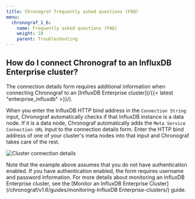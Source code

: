```yaml
---
title: Chronograf frequently asked questions (FAQ)
menu:
  chronograf_1_6:
    name: Frequently asked questions (FAQ)
    weight: 10
    parent: Troubleshooting
---
```


## How do I connect Chronograf to an InfluxDB Enterprise cluster?

The connection details form requires additional information when connecting Chronograf to an [InfluxDB Enterprise cluster](/{{< latest "enterprise_influxdb" >}}/).

When you enter the InfluxDB HTTP bind address in the `Connection String` input, Chronograf automatically checks if that InfluxDB instance is a data node.
If it is a data node, Chronograf automatically adds the `Meta Service Connection URL` input to the connection details form.
Enter the HTTP bind address of one of your cluster's meta nodes into that input and Chronograf takes care of the rest.

![Cluster connection details](/img/chronograf/1-6-faq-cluster-connection.png)

Note that the example above assumes that you do not have authentication enabled.
If you have authentication enabled, the form requires username and password information.
For more details about monitoring an InfluxDB Enterprise cluster, see the [Monitor an InfluxDB Enterprise Cluster](/chronograf/v1.6/guides/monitoring-InfluxDB Enterprise-clusters/) guide.
